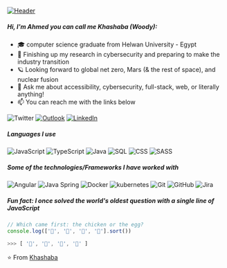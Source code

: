 [![Header](https://github.com/adamalston/adamalston/raw/master/profile.gif)](https://www.linkedin.com/in/khashaba/)

##### Hi, I'm Ahmed you can call me Khashaba (Woody):

- 🎓  computer science graduate from Helwan University - Egypt
- :test_tube: Finishing up my research in cybersecurity and preparing to make the industry transition
- 🪐 Looking forward to global net zero, Mars (& the rest of space), and nuclear fusion
- :speech_balloon: Ask me about accessibility, cybersecurity, full-stack, web, or literally anything!
- :mailbox: You can reach me with the links below

![Twitter](https://img.shields.io/twitter/follow/khashaba_?label=Follow&style=social)
[![Outlook](https://img.shields.io/badge/-email-D14836?style=for-the-badge&logo=email&logoColor=white)](mailto:ahmedkhashaba@hotmail.com)
[![LinkedIn](https://img.shields.io/badge/-LINKEDIN-0077B5?style=for-the-badge&logo=linkedin&logoColor=white)](https://www.linkedin.com/in/khashaba/)


##### Languages I use

![JavaScript](https://img.shields.io/badge/-JavaScript-000000?style=flat&logo=javascript)
![TypeScript](https://img.shields.io/badge/-TypeScript-000000?style=flat&logo=typescript)
![Java](https://img.shields.io/badge/-Java-000000?style=flat&logo=java)
![SQL](https://img.shields.io/badge/-SQL-000000?style=flat&logo=postgresql)
![CSS](https://img.shields.io/badge/-CSS-000000?style=flat&logo=css)
![SASS](https://img.shields.io/badge/-Sass-000000?style=flat&logo=sass)


##### Some of the technologies/Frameworks I have worked with

![Angular](https://img.shields.io/badge/-Angular-000000?style=flat&logo=angular)
![Java Spring](https://img.shields.io/badge/-Spring-222222?style=flat&logo=spring&logoColor=6DB33F)
![Docker](https://img.shields.io/badge/-Docker-000000?style=flat&logo=docker)
![kubernetes](https://img.shields.io/badge/-kubernetes-000000?style=flat&logo=kubernetes)
![Git](https://img.shields.io/badge/-Git-222222?style=flat&logo=git&logoColor=F05032)
![GitHub](https://img.shields.io/badge/-GitHub-222222?style=flat&logo=github&logoColor=white)
![Jira](https://img.shields.io/badge/-Jira-222222?style=flat&logo=jira-software&logoColor=white&logoColor=0052CC)


##### Fun fact: I once solved the world's oldest question with a single line of JavaScript
<!-- wi*quL3fcV -->

```javascript
// Which came first: the chicken or the egg?
console.log(['🥚', '🐣', '🐥', '🐔'].sort())

>>> [ '🐔', '🐣', '🐥', '🥚' ]
```

⭐️ From [Khashaba](https://github.com/khashaba)
